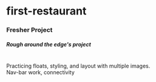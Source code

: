 # first-restaurant
### Fresher Project 

##### Rough around the edge's project
<br>Practicing floats, styling, and layout with multiple images.
<br>Nav-bar work, connectivity
